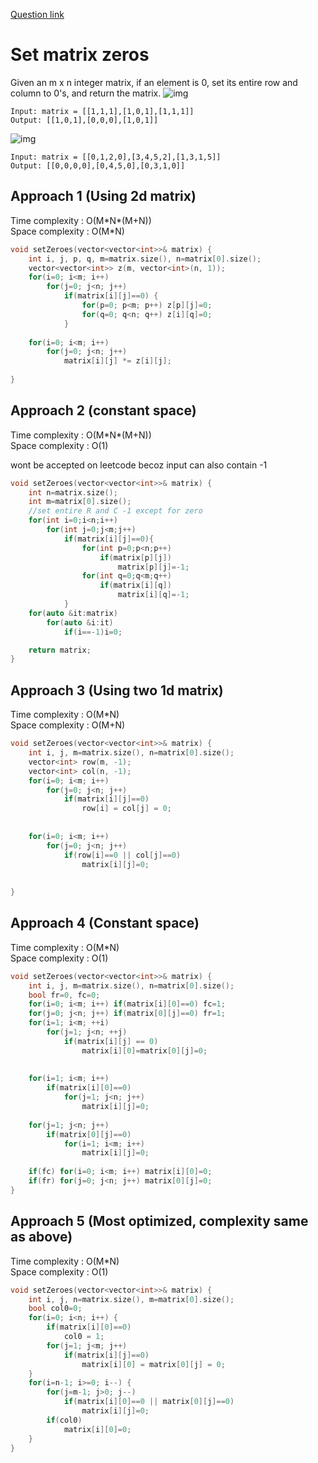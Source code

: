 [Question link](https://leetcode.com/problems/set-matrix-zeroes/)
# Set matrix zeros

Given an m x n integer matrix, if an element is 0, set its entire row and column to 0's, and return the matrix.
![img](https://assets.leetcode.com/uploads/2020/08/17/mat1.jpg)
```
Input: matrix = [[1,1,1],[1,0,1],[1,1,1]]
Output: [[1,0,1],[0,0,0],[1,0,1]]
```
![img](https://assets.leetcode.com/uploads/2020/08/17/mat2.jpg)
```
Input: matrix = [[0,1,2,0],[3,4,5,2],[1,3,1,5]]
Output: [[0,0,0,0],[0,4,5,0],[0,3,1,0]]
```
## Approach 1 (Using 2d matrix)

Time complexity : O(M\*N\*(M+N))  
Space complexity : O(M\*N)

```cpp
void setZeroes(vector<vector<int>>& matrix) {
    int i, j, p, q, m=matrix.size(), n=matrix[0].size();
    vector<vector<int>> z(m, vector<int>(n, 1));
    for(i=0; i<m; i++) 
        for(j=0; j<n; j++) 
            if(matrix[i][j]==0) {
                for(p=0; p<m; p++) z[p][j]=0;
                for(q=0; q<n; q++) z[i][q]=0;
            }
        
    for(i=0; i<m; i++) 
        for(j=0; j<n; j++) 
            matrix[i][j] *= z[i][j];
    
}
```
## Approach 2 (constant space)
Time complexity : O(M\*N\*(M+N))  
Space complexity : O(1)

wont be accepted on leetcode becoz input can also contain -1

```cpp
void setZeroes(vector<vector<int>>& matrix) {
    int n=matrix.size();
    int m=matrix[0].size();
    //set entire R and C -1 except for zero
    for(int i=0;i<n;i++)
        for(int j=0;j<m;j++)
            if(matrix[i][j]==0){
                for(int p=0;p<n;p++)
                    if(matrix[p][j])
                        matrix[p][j]=-1;
                for(int q=0;q<m;q++)
                    if(matrix[i][q])
                        matrix[i][q]=-1;
            }
    for(auto &it:matrix)
        for(auto &i:it)
            if(i==-1)i=0;

    return matrix;
}
```
## Approach 3 (Using two 1d matrix)

Time complexity : O(M\*N)  
Space complexity : O(M+N)

```cpp
void setZeroes(vector<vector<int>>& matrix) {
    int i, j, m=matrix.size(), n=matrix[0].size();
    vector<int> row(m, -1);
    vector<int> col(n, -1);
    for(i=0; i<m; i++) 
        for(j=0; j<n; j++) 
            if(matrix[i][j]==0)
                row[i] = col[j] = 0;
        
    
    for(i=0; i<m; i++) 
        for(j=0; j<n; j++) 
            if(row[i]==0 || col[j]==0)
                matrix[i][j]=0;
        
    
}
```

## Approach 4 (Constant space)

Time complexity : O(M\*N)  
Space complexity : O(1)

```cpp
void setZeroes(vector<vector<int>>& matrix) {
    int i, j, m=matrix.size(), n=matrix[0].size();
    bool fr=0, fc=0;
    for(i=0; i<m; i++) if(matrix[i][0]==0) fc=1;
    for(j=0; j<n; j++) if(matrix[0][j]==0) fr=1;
    for(i=1; i<m; ++i) 
        for(j=1; j<n; ++j) 
            if(matrix[i][j] == 0)
                matrix[i][0]=matrix[0][j]=0;
        
    
    for(i=1; i<m; i++) 
        if(matrix[i][0]==0)
            for(j=1; j<n; j++)
                matrix[i][j]=0;
    
    for(j=1; j<n; j++) 
        if(matrix[0][j]==0)
            for(i=1; i<m; i++)
                matrix[i][j]=0;
    
    if(fc) for(i=0; i<m; i++) matrix[i][0]=0;
    if(fr) for(j=0; j<n; j++) matrix[0][j]=0;
}
```

## Approach 5 (Most optimized, complexity same as above)

Time complexity : O(M\*N)  
Space complexity : O(1)

```cpp
void setZeroes(vector<vector<int>>& matrix) {
    int i, j, n=matrix.size(), m=matrix[0].size();
    bool col0=0;
    for(i=0; i<n; i++) {
        if(matrix[i][0]==0) 
            col0 = 1;
        for(j=1; j<m; j++)
            if(matrix[i][j]==0)
                matrix[i][0] = matrix[0][j] = 0;
    }
    for(i=n-1; i>=0; i--) {
        for(j=m-1; j>0; j--)
            if(matrix[i][0]==0 || matrix[0][j]==0)
                matrix[i][j]=0;
        if(col0) 
            matrix[i][0]=0;
    }
}
```